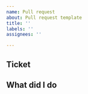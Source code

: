 ```yaml
---
name: Pull request
about: Pull request template
title: ''
labels: ''
assignees: ''

---
```


## Ticket

<!-- Link to the Jira ticket -->

## What did I do

<!-- Fill with more infos if needed -->
